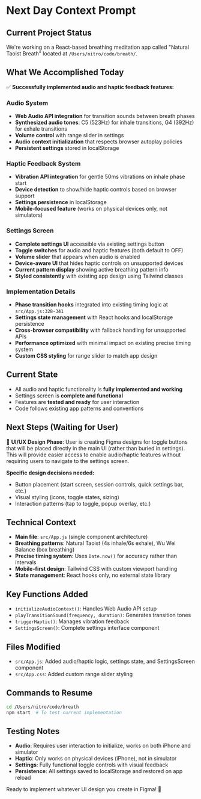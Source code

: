# Next Day Context Prompt

## Current Project Status
We're working on a React-based breathing meditation app called "Natural Taoist Breath" located at `/Users/nitro/code/breath/`.

## What We Accomplished Today
✅ **Successfully implemented audio and haptic feedback features:**

### Audio System
- **Web Audio API integration** for transition sounds between breath phases
- **Synthesized audio tones**: C5 (523Hz) for inhale transitions, G4 (392Hz) for exhale transitions
- **Volume control** with range slider in settings
- **Audio context initialization** that respects browser autoplay policies
- **Persistent settings** stored in localStorage

### Haptic Feedback System  
- **Vibration API integration** for gentle 50ms vibrations on inhale phase start
- **Device detection** to show/hide haptic controls based on browser support
- **Settings persistence** in localStorage
- **Mobile-focused feature** (works on physical devices only, not simulators)

### Settings Screen
- **Complete settings UI** accessible via existing settings button
- **Toggle switches** for audio and haptic features (both default to OFF)
- **Volume slider** that appears when audio is enabled
- **Device-aware UI** that hides haptic controls on unsupported devices
- **Current pattern display** showing active breathing pattern info
- **Styled consistently** with existing app design using Tailwind classes

### Implementation Details
- **Phase transition hooks** integrated into existing timing logic at `src/App.js:328-341`
- **Settings state management** with React hooks and localStorage persistence
- **Cross-browser compatibility** with fallback handling for unsupported APIs
- **Performance optimized** with minimal impact on existing precise timing system
- **Custom CSS styling** for range slider to match app design

## Current State
- All audio and haptic functionality is **fully implemented and working**
- Settings screen is **complete and functional**
- Features are **tested and ready** for user interaction
- Code follows existing app patterns and conventions

## Next Steps (Waiting for User)
🎨 **UI/UX Design Phase**: User is creating Figma designs for toggle buttons that will be placed directly in the main UI (rather than buried in settings). This will provide easier access to enable audio/haptic features without requiring users to navigate to the settings screen.

**Specific design decisions needed:**
- Button placement (start screen, session controls, quick settings bar, etc.)
- Visual styling (icons, toggle states, sizing)
- Interaction patterns (tap to toggle, popup overlay, etc.)

## Technical Context
- **Main file**: `src/App.js` (single component architecture)
- **Breathing patterns**: Natural Taoist (4s inhale/6s exhale), Wu Wei Balance (box breathing)
- **Precise timing system**: Uses `Date.now()` for accuracy rather than intervals
- **Mobile-first design**: Tailwind CSS with custom viewport handling
- **State management**: React hooks only, no external state library

## Key Functions Added
- `initializeAudioContext()`: Handles Web Audio API setup
- `playTransitionSound(frequency, duration)`: Generates transition tones
- `triggerHaptic()`: Manages vibration feedback
- `SettingsScreen()`: Complete settings interface component

## Files Modified
- `src/App.js`: Added audio/haptic logic, settings state, and SettingsScreen component
- `src/App.css`: Added custom range slider styling

## Commands to Resume
```bash
cd /Users/nitro/code/breath
npm start  # To test current implementation
```

## Testing Notes
- **Audio**: Requires user interaction to initialize, works on both iPhone and simulator
- **Haptic**: Only works on physical devices (iPhone), not in simulator
- **Settings**: Fully functional toggle controls with visual feedback
- **Persistence**: All settings saved to localStorage and restored on app reload

Ready to implement whatever UI design you create in Figma! 🚀